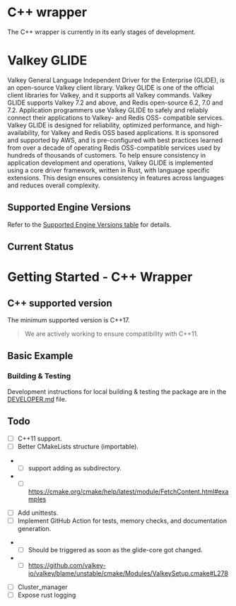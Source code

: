 # C++ wrapper

The C++ wrapper is currently in its early stages of development.

# Valkey GLIDE

Valkey General Language Independent Driver for the Enterprise (GLIDE), is an open-source Valkey client library. Valkey GLIDE is one of the official client libraries for Valkey, and it supports all Valkey commands.
Valkey GLIDE supports Valkey 7.2 and above, and Redis open-source 6.2, 7.0 and 7.2. Application programmers use Valkey GLIDE to safely and reliably connect their applications to Valkey- and Redis OSS- compatible services.
Valkey GLIDE is designed for reliability, optimized performance, and high-availability, for Valkey and Redis OSS based applications.
It is sponsored and supported by AWS, and is pre-configured with best practices learned from over a decade of operating Redis OSS-compatible services used by hundreds of thousands of customers.
To help ensure consistency in application development and operations, Valkey GLIDE is implemented using a core driver framework, written in Rust, with language specific extensions.
This design ensures consistency in features across languages and reduces overall complexity.

## Supported Engine Versions

Refer to the [Supported Engine Versions table](https://github.com/valkey-io/valkey-glide/blob/main/README.md#supported-engine-versions) for details.

## Current Status

# Getting Started - C++ Wrapper

## C++ supported version

The minimum supported version is C++17.
> We are actively working to ensure compatibility with C++11.

## Basic Example

### Building & Testing

Development instructions for local building & testing the package are in the [DEVELOPER.md](DEVELOPER.md) file.

## Todo

- [ ] C++11 support.
- [ ] Better CMakeLists structure (importable).
- - [ ] support adding as subdirectory.
- - [ ] https://cmake.org/cmake/help/latest/module/FetchContent.html#examples
- [ ] Add unittests.
- [ ] Implement GitHub Action for tests, memory checks, and documentation generation.
- - [ ] Should be triggered as soon as the glide-core got changed.
- - [ ] https://github.com/valkey-io/valkey/blame/unstable/cmake/Modules/ValkeySetup.cmake#L278
- [ ] Cluster_manager
- [ ] Expose rust logging

